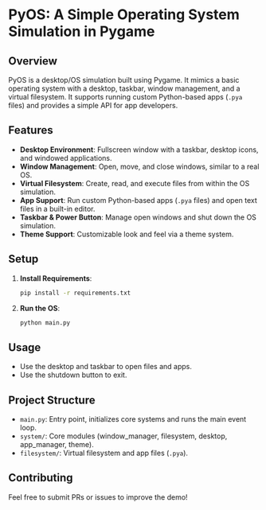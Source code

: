 # PyOS: A Simple Operating System Simulation in Pygame

## Overview
PyOS is a desktop/OS simulation built using Pygame. It mimics a basic operating system with a desktop, taskbar, window management, and a virtual filesystem. It supports running custom Python-based apps (`.pya` files) and provides a simple API for app developers.

## Features
- **Desktop Environment**: Fullscreen window with a taskbar, desktop icons, and windowed applications.
- **Window Management**: Open, move, and close windows, similar to a real OS.
- **Virtual Filesystem**: Create, read, and execute files from within the OS simulation.
- **App Support**: Run custom Python-based apps (`.pya` files) and open text files in a built-in editor.
- **Taskbar & Power Button**: Manage open windows and shut down the OS simulation.
- **Theme Support**: Customizable look and feel via a theme system.

## Setup
1. **Install Requirements**:
   ```sh
   pip install -r requirements.txt
   ```
2. **Run the OS**:
   ```sh
   python main.py
   ```

## Usage
- Use the desktop and taskbar to open files and apps.
- Use the shutdown button to exit.

## Project Structure
- `main.py`: Entry point, initializes core systems and runs the main event loop.
- `system/`: Core modules (window_manager, filesystem, desktop, app_manager, theme).
- `filesystem/`: Virtual filesystem and app files (`.pya`).

## Contributing
Feel free to submit PRs or issues to improve the demo!
